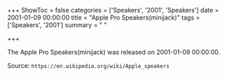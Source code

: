 +++
ShowToc = false
categories = ['Speakers', '2001', 'Speakers']
date = 2001-01-09 00:00:00
title = "Apple Pro Speakers(minijack)"
tags = ['Speakers', '2001']
summary = " "

+++

The Apple Pro Speakers(minijack) was released on 2001-01-09 00:00:00.

Source: `https://en.wikipedia.org/wiki/Apple_speakers`

